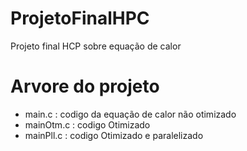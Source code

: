 # ProjetoFinalHPC
Projeto final HCP sobre equação de calor

# Arvore do projeto

* main.c : codigo da equação de calor não otimizado
* mainOtm.c : codigo Otimizado
* mainPll.c : codigo Otimizado e paralelizado
